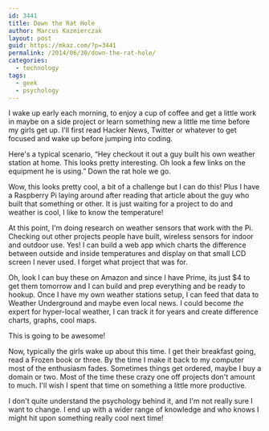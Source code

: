 ```yaml
---
id: 3441
title: Down the Rat Hole
author: Marcus Kazmierczak
layout: post
guid: https://mkaz.com/?p=3441
permalink: /2014/06/30/down-the-rat-hole/
categories:
  - technology
tags:
  - geek
  - psychology
---
```

I wake up early each morning, to enjoy a cup of coffee and get a little work in maybe on a side project or learn something new a little me time before my girls get up. I'll first read Hacker News, Twitter or whatever to get focused and wake up before jumping into coding.

Here's a typical scenario, &#8220;Hey checkout it out a guy built his own weather station at home. This looks pretty interesting. Oh look a few links on the equipment he is using.&#8221; Down the rat hole we go.

Wow, this looks pretty cool, a bit of a challenge but I can do this! Plus I have a Raspberry Pi laying around after reading that article about the guy who built that something or other. It is just waiting for a project to do and weather is cool, I like to know the temperature!

At this point, I'm doing research on weather sensors that work with the Pi. Checking out other projects people have built, wireless sensors for indoor and outdoor use. Yes! I can build a web app which charts the difference between outside and inside temperatures and display on that small LCD screen I never used. I forget what project that was for.

Oh, look I can buy these on Amazon and since I have Prime, its just $4 to get them tomorrow and I can build and prep everything and be ready to hookup. Once I have my own weather stations setup, I can feed that data to Weather Underground and maybe even local news. I could become *the* expert for hyper-local weather, I can track it for years and create difference charts, graphs, cool maps.

This is going to be awesome!

Now, typically the girls wake up about this time. I get their breakfast going, read a Frozen book or three. By the time I make it back to my computer most of the enthusiasm fades. Sometimes things get ordered, maybe I buy a domain or two. Most of the time these crazy one off projects don't amount to much. I'll wish I spent that time on something a little more productive.

I don't quite understand the psychology behind it, and I'm not really sure I want to change. I end up with a wider range of knowledge and who knows I might hit upon something really cool next time!